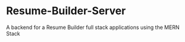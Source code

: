 # Resume-Builder-Server
A backend for a Resume Builder full stack applications using the MERN Stack
